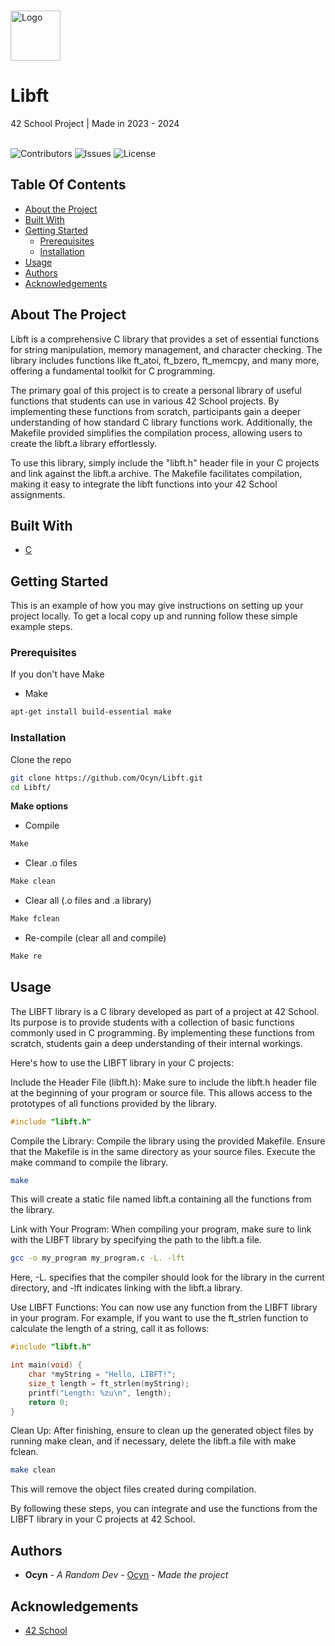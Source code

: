 <br/>
<p>
  <a href="https://github.com/Ocyn/Libft">
    <img src="https://upload.wikimedia.org/wikipedia/commons/thumb/8/8d/42_Logo.svg/768px-42_Logo.svg.png" alt="Logo" width="80" height="80">
  </a>

  <h1>Libft</h1>

  <p>
    42 School Project | Made in 2023 - 2024
    <br/>
    <br/>
  </p>
</p>

![Contributors](https://img.shields.io/github/contributors/Ocyn/Libft?color=dark-green) ![Issues](https://img.shields.io/github/issues/Ocyn/Libft) ![License](https://img.shields.io/github/license/Ocyn/Libft) 

## Table Of Contents

* [About the Project](#about-the-project)
* [Built With](#built-with)
* [Getting Started](#getting-started)
  * [Prerequisites](#prerequisites)
  * [Installation](#installation)
* [Usage](#usage)
* [Authors](#authors)
* [Acknowledgements](#acknowledgements)

## About The Project

Libft is a comprehensive C library that provides a set of essential functions for string manipulation, memory management, and character checking. The library includes functions like ft_atoi, ft_bzero, ft_memcpy, and many more, offering a fundamental toolkit for C programming.

The primary goal of this project is to create a personal library of useful functions that students can use in various 42 School projects. By implementing these functions from scratch, participants gain a deeper understanding of how standard C library functions work. Additionally, the Makefile provided simplifies the compilation process, allowing users to create the libft.a library effortlessly.

To use this library, simply include the "libft.h" header file in your C projects and link against the libft.a archive. The Makefile facilitates compilation, making it easy to integrate the libft functions into your 42 School assignments.

## Built With



* [C](https://en.wikipedia.org/wiki/C_(programming_language))

## Getting Started

This is an example of how you may give instructions on setting up your project locally.
To get a local copy up and running follow these simple example steps.

### Prerequisites

If you don't have Make
* Make

```sh
apt-get install build-essential make
```

### Installation

Clone the repo

```sh
git clone https://github.com/Ocyn/Libft.git
cd Libft/
```

**Make options**
- Compile
```sh
Make
```
- Clear .o files
```sh
Make clean
```
- Clear all (.o files and .a library)
```sh
Make fclean
```
- Re-compile (clear all and compile)
```sh
Make re
```

## Usage

The LIBFT library is a C library developed as part of a project at 42 School. Its purpose is to provide students with a collection of basic functions commonly used in C programming. By implementing these functions from scratch, students gain a deep understanding of their internal workings.

Here's how to use the LIBFT library in your C projects:

Include the Header File (libft.h):
Make sure to include the libft.h header file at the beginning of your program or source file. This allows access to the prototypes of all functions provided by the library.
```c
#include "libft.h"
```

Compile the Library:
Compile the library using the provided Makefile. Ensure that the Makefile is in the same directory as your source files. Execute the make command to compile the library.
```bash
make
```
This will create a static file named libft.a containing all the functions from the library.

Link with Your Program:
When compiling your program, make sure to link with the LIBFT library by specifying the path to the libft.a file.
```bash
gcc -o my_program my_program.c -L. -lft
```
Here, -L. specifies that the compiler should look for the library in the current directory, and -lft indicates linking with the libft.a library.

Use LIBFT Functions:
You can now use any function from the LIBFT library in your program. For example, if you want to use the ft_strlen function to calculate the length of a string, call it as follows:

```c
#include "libft.h"

int main(void) {
    char *myString = "Hello, LIBFT!";
    size_t length = ft_strlen(myString);
    printf("Length: %zu\n", length);
    return 0;
}
```
Clean Up:
After finishing, ensure to clean up the generated object files by running make clean, and if necessary, delete the libft.a file with make fclean.
```bash
make clean
```
This will remove the object files created during compilation.

By following these steps, you can integrate and use the functions from the LIBFT library in your C projects at 42 School.

## Authors

* **Ocyn** - *A Random Dev* - [Ocyn](https://github.com/Ocyn) - *Made the project*

## Acknowledgements

* [42 School](https://github.com/42School)
